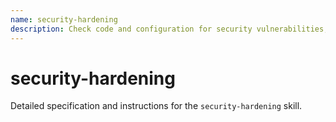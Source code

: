 ```yaml
---
name: security-hardening
description: Check code and configuration for security vulnerabilities, replay risks, and slashing logic.
---
```


# security-hardening

Detailed specification and instructions for the `security-hardening` skill.
